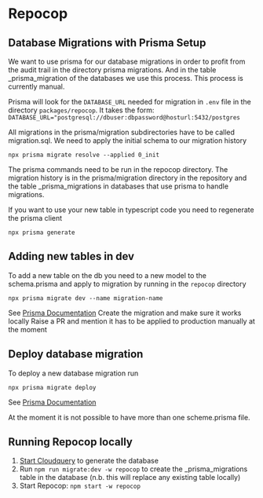 # Repocop

## Database Migrations with Prisma Setup

We want to use prisma for our database migrations in order to profit from the audit
trail in the directory prisma migrations. And in the table _prisma_migration of the 
databases we use this process. This process is currently manual.

Prisma will look for the `DATABASE_URL` needed for migration in `.env` file in the directory `packages/repocop`.  It takes the form: ```DATABASE_URL="postgresql://dbuser:dbpassword@hosturl:5432/postgres```

All migrations in the prisma/migration subdirectories have to be called migration.sql.
We need to apply the initial schema to our migration history
```
npx prisma migrate resolve --applied 0_init
```
The prisma commands need to be run in the repocop directory.
The migration history is in the prisma/migration directory in the repository and the table _prisma_migrations in 
databases that use prisma to handle migrations.

If you want to use your new table in typescript code you need to regenerate the prisma client
```
npx prisma generate
```

## Adding new tables in dev

To add a new table on the db you need to a new model to the schema.prisma and apply to migration by running
in the `repocop` directory
```
npx prisma migrate dev --name migration-name
```
See [Prisma Documentation](https://www.prisma.io/docs/guides/migrate/developing-with-prisma-migrate#create-migrations)
Create the migration and make sure it works locally
Raise a PR and mention it has to be applied to production manually at the moment

## Deploy database migration

To deploy a new database migration run
```
npx prisma migrate deploy
```
See [Prisma Documentation](https://www.prisma.io/docs/concepts/components/prisma-migrate/migrate-development-production)

At the moment it is not possible to have more than 
one scheme.prisma file.

## Running Repocop locally

1. [Start Cloudquery](../../packages/cloudquery/README.md) to generate the database
2. Run `npm run migrate:dev -w repocop` to create the _prisma_migrations table in the database (n.b. this will replace any existing table locally)
3. Start Repocop: `npm start -w repocop`
